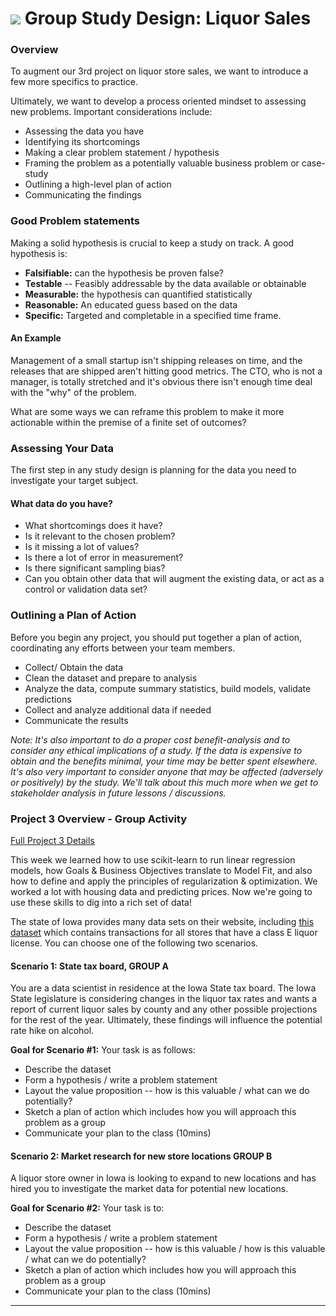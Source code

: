 # ![](https://ga-dash.s3.amazonaws.com/production/assets/logo-9f88ae6c9c3871690e33280fcf557f33.png) Group Study Design: Liquor Sales

### Overview

To augment our 3rd project on liquor store sales, we want to introduce a few more specifics to practice.

Ultimately, we want to develop a process oriented mindset to assessing new problems.  Important considerations include:

* Assessing the data you have
* Identifying its shortcomings
* Making a clear problem statement / hypothesis
* Framing the problem as a potentially valuable business problem or case-study
* Outlining a high-level plan of action
* Communicating the findings

### Good Problem statements

Making a solid hypothesis is crucial to keep a study on track. A good hypothesis is:

* **Falsifiable:** can the hypothesis be proven false?
* **Testable** -- Feasibly addressable by the data available or obtainable
* **Measurable:** the hypothesis can quantified statistically
* **Reasonable:** An educated guess based on the data
* **Specific:** Targeted and completable in a specified time frame.

#### An Example

Management of a small startup isn't shipping releases on time, and the releases that are shipped aren't hitting good metrics.  The CTO, who is not a manager, is totally stretched and it's obvious there isn't enough time deal with the "why" of the problem.

What are some ways we can reframe this problem to make it more actionable within the premise of a finite set of outcomes?

### Assessing Your Data

The first step in any study design is planning for the data you need to investigate your target subject.

#### What data do you have?
* What shortcomings does it have?
* Is it relevant to the chosen problem?
* Is it missing a lot of values?
* Is there a lot of error in measurement?
* Is there significant sampling bias?
* Can you obtain other data that will augment the existing data, or act as a control or validation data set?

### Outlining a Plan of Action

Before you begin any project, you should put together a plan of action, coordinating any efforts between your team members.

* Collect/ Obtain the data
* Clean the dataset and prepare to analysis
* Analyze the data, compute summary statistics, build models, validate predictions
* Collect and analyze additional data if needed
* Communicate the results

_Note: It's also important to do a proper cost benefit-analysis and to consider any ethical implications of a study. If the data is expensive to obtain and the benefits minimal, your time may be better spent elsewhere. It's also very important to consider anyone that may be affected (adversely or positively) by the study. We'll talk about this much more when we get to stakeholder analysis in future lessons / discussions._

### Project 3 Overview - Group Activity

[Full Project 3 Details](../projects/01-projects-weekly/project-03/readme.md)

This week we learned how to use scikit-learn to run linear regression models, how Goals & Business Objectives translate to Model Fit, and also how to define and apply the principles of regularization & optimization. We worked a lot with housing data and predicting prices. Now we're going to use these skills to dig into a rich set of data!

The state of Iowa provides many data sets on their website, including [this dataset](https://www.dropbox.com/sh/pf5n5sgfgiri3i8/AACkaMeL_i_WgZ00rpxOOcysa?dl=0) which contains transactions for all stores that have a class E liquor license. You can choose one of the following two scenarios.

#### Scenario 1: State tax board, GROUP A

You are a data scientist in residence at the Iowa State tax board. The Iowa State legislature is considering changes in the liquor tax rates and wants a report of current liquor sales by county and any other possible projections for the rest of the year.  Ultimately, these findings will influence the potential rate hike on alcohol.

**Goal for Scenario #1:** Your task is as follows:

* Describe the dataset
* Form a hypothesis / write a problem statement
* Layout the value proposition -- how is this valuable / what can we do potentially?
* Sketch a plan of action which includes how you will approach this problem as a group
* Communicate your plan to the class (10mins)


#### Scenario 2: Market research for new store locations GROUP B

A liquor store owner in Iowa is looking to expand to new locations and has hired you to investigate the market data for potential new locations.

**Goal for Scenario #2:** Your task is to:

* Describe the dataset
* Form a hypothesis / write a problem statement
* Layout the value proposition -- how is this valuable / how is this valuable / what can we do potentially?
* Sketch a plan of action which includes how you will approach this problem as a group
* Communicate your plan to the class (10mins)


---
